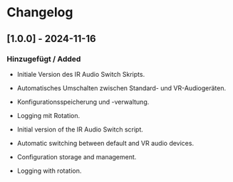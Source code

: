 # Changelog

## [1.0.0] - 2024-11-16
### Hinzugefügt / Added
- Initiale Version des IR Audio Switch Skripts.
- Automatisches Umschalten zwischen Standard- und VR-Audiogeräten.
- Konfigurationsspeicherung und -verwaltung.
- Logging mit Rotation.

- Initial version of the IR Audio Switch script.
- Automatic switching between default and VR audio devices.
- Configuration storage and management.
- Logging with rotation.
